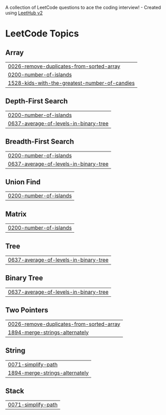 A collection of LeetCode questions to ace the coding interview! - Created using [LeetHub v2](https://github.com/arunbhardwaj/LeetHub-2.0)
<!---LeetCode Topics Start-->
# LeetCode Topics
## Array
|  |
| ------- |
| [0026-remove-duplicates-from-sorted-array](https://github.com/giyeon-dev/LeetCode/tree/master/0026-remove-duplicates-from-sorted-array) |
| [0200-number-of-islands](https://github.com/giyeon-dev/LeetCode/tree/master/0200-number-of-islands) |
| [1528-kids-with-the-greatest-number-of-candies](https://github.com/giyeon-dev/LeetCode/tree/master/1528-kids-with-the-greatest-number-of-candies) |
## Depth-First Search
|  |
| ------- |
| [0200-number-of-islands](https://github.com/giyeon-dev/LeetCode/tree/master/0200-number-of-islands) |
| [0637-average-of-levels-in-binary-tree](https://github.com/giyeon-dev/LeetCode/tree/master/0637-average-of-levels-in-binary-tree) |
## Breadth-First Search
|  |
| ------- |
| [0200-number-of-islands](https://github.com/giyeon-dev/LeetCode/tree/master/0200-number-of-islands) |
| [0637-average-of-levels-in-binary-tree](https://github.com/giyeon-dev/LeetCode/tree/master/0637-average-of-levels-in-binary-tree) |
## Union Find
|  |
| ------- |
| [0200-number-of-islands](https://github.com/giyeon-dev/LeetCode/tree/master/0200-number-of-islands) |
## Matrix
|  |
| ------- |
| [0200-number-of-islands](https://github.com/giyeon-dev/LeetCode/tree/master/0200-number-of-islands) |
## Tree
|  |
| ------- |
| [0637-average-of-levels-in-binary-tree](https://github.com/giyeon-dev/LeetCode/tree/master/0637-average-of-levels-in-binary-tree) |
## Binary Tree
|  |
| ------- |
| [0637-average-of-levels-in-binary-tree](https://github.com/giyeon-dev/LeetCode/tree/master/0637-average-of-levels-in-binary-tree) |
## Two Pointers
|  |
| ------- |
| [0026-remove-duplicates-from-sorted-array](https://github.com/giyeon-dev/LeetCode/tree/master/0026-remove-duplicates-from-sorted-array) |
| [1894-merge-strings-alternately](https://github.com/giyeon-dev/LeetCode/tree/master/1894-merge-strings-alternately) |
## String
|  |
| ------- |
| [0071-simplify-path](https://github.com/giyeon-dev/LeetCode/tree/master/0071-simplify-path) |
| [1894-merge-strings-alternately](https://github.com/giyeon-dev/LeetCode/tree/master/1894-merge-strings-alternately) |
## Stack
|  |
| ------- |
| [0071-simplify-path](https://github.com/giyeon-dev/LeetCode/tree/master/0071-simplify-path) |
<!---LeetCode Topics End-->